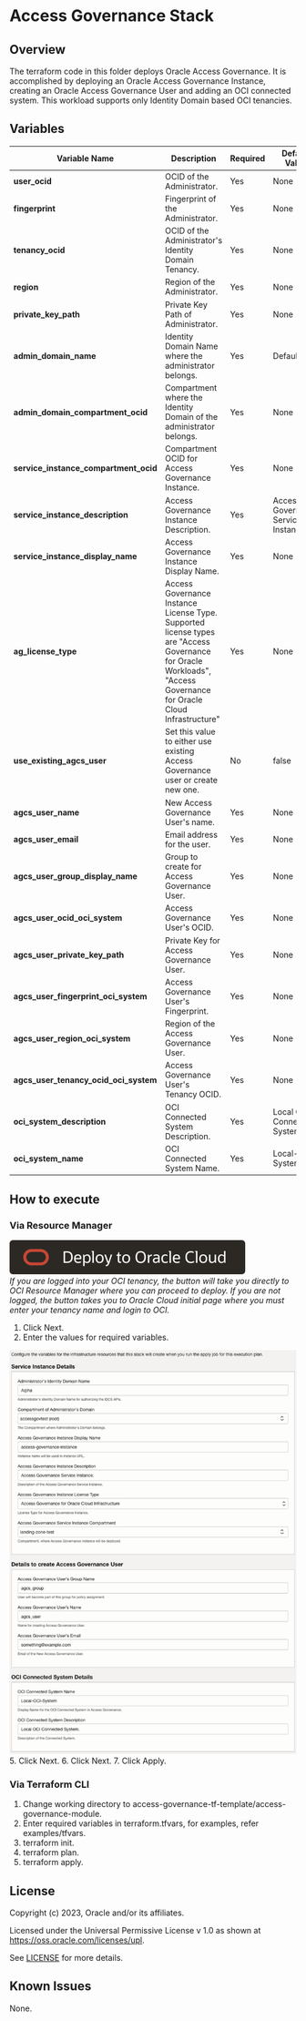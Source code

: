 # Access Governance Stack

## Overview

The terraform code in this folder deploys Oracle Access Governance.  It is accomplished by deploying an Oracle Access Governance Instance, creating an Oracle Access Governance User and adding an OCI connected system. This workload supports only Identity Domain based OCI tenancies.

## Variables
| Variable Name                          | Description                                                                                                                                                         | Required | Default Value                       |
|----------------------------------------|---------------------------------------------------------------------------------------------------------------------------------------------------------------------|---------|-------------------------------------|
| **user_ocid**                          | OCID of the Administrator.                                                                                                                                          | Yes     | None                                |
| **fingerprint**                        | Fingerprint of the Administrator.                                                                                                                                   | Yes     | None                                |
| **tenancy_ocid**                       | OCID of the Administrator's Identity Domain Tenancy.                                                                                                                | Yes     | None                                |
| **region**                             | Region of the Administrator.                                                                                                                                        | Yes     | None                                |
| **private_key_path**                   | Private Key Path of Administrator.                                                                                                                                  | Yes     | None                                |
| **admin_domain_name**                  | Identity Domain Name where the administrator belongs.                                                                                                               | Yes     | Default                             |
| **admin_domain_compartment_ocid**      | Compartment where the Identity Domain of the administrator belongs.                                                                                                 | Yes     | None                                |
| **service_instance_compartment_ocid**  | Compartment OCID for Access Governance Instance.                                                                                                                    | Yes     | None                                |
| **service_instance_description**       | Access Governance Instance Description.                                                                                                                             | Yes     | Access Governance Service Instance. |
| **service_instance_display_name**      | Access Governance Instance Display Name.                                                                                                                            | Yes     | None                                |
| **ag_license_type**                    | Access Governance Instance License Type.  Supported license types are "Access Governance for Oracle Workloads", "Access Governance for Oracle Cloud Infrastructure" |Yes      | None                                |
| **use_existing_agcs_user**             | Set this value to either use existing Access Governance user or create new one.                                                                                     | No      | false                               |
| **agcs_user_name**                     | New Access Governance User's name.                                                                                                                                  | Yes     | None                                |
| **agcs_user_email**                    | Email address for the user.                                                                                                                                         | Yes     | None                                |
| **agcs_user_group_display_name**       | Group to create for Access Governance User.                                                                                                                         | Yes     | None                                |
| **agcs_user_ocid_oci_system**          | Access Governance User's OCID.                                                                                                                                      | Yes     | None                                |
| **agcs_user_private_key_path**         | Private Key for Access Governance User.                                                                                                                             | Yes     | None                                |
| **agcs_user_fingerprint_oci_system**   | Access Governance User's Fingerprint.                                                                                                                               | Yes     | None                                |
| **agcs_user_region_oci_system**        | Region of the Access Governance User.                                                                                                                               | Yes     | None                                |
| **agcs_user_tenancy_ocid_oci_system**  | Access Governance User's Tenancy OCID.                                                                                                                              | Yes     | None                                |
| **oci_system_description**             | OCI Connected System Description.                                                                                                                                   | Yes     | Local OCI Connected System.         |
| **oci_system_name**                    | OCI Connected System Name.                                                                                                                                          | Yes     | Local-OCI-System                    |

## How to execute
### Via Resource Manager
[![Deploy_To_OCI](images/DeployToOCI.svg)](https://cloud.oracle.com/resourcemanager/stacks/create?zipUrl=https://github.com/oracle-quickstart/access-governance-tf-template/archive/refs/heads/main.zip) <br>
*If you are logged into your OCI tenancy, the button will take you directly to OCI Resource Manager where you can proceed to deploy. If you are not logged, the button takes you to Oracle Cloud initial page where you must enter your tenancy name and login to OCI.*
1. Click Next.
2. Enter the values for required variables.

![Variables](images/variables.png) 
5. Click Next.
6. Click Next.
7. Click Apply.

### Via Terraform CLI
1. Change working directory to access-governance-tf-template/access-governance-module.
1. Enter required variables in terraform.tfvars, for examples, refer examples/tfvars.
2. terraform init.
3. terraform plan.
4. terraform apply.

## License
Copyright (c) 2023, Oracle and/or its affiliates.

Licensed under the Universal Permissive License v 1.0 as shown at https://oss.oracle.com/licenses/upl.

See [LICENSE](LICENSE) for more details.

## Known Issues
None.
